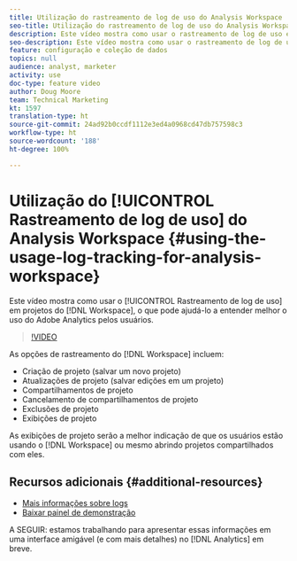 ```yaml
---
title: Utilização do rastreamento de log de uso do Analysis Workspace
seo-title: Utilização do rastreamento de log de uso do Analysis Workspace
description: Este vídeo mostra como usar o rastreamento de log de uso em projetos do Workspace, o que pode ajudá-lo a entender melhor o uso do Adobe Analytics pelos usuários.
seo-description: Este vídeo mostra como usar o rastreamento de log de uso em projetos do Workspace, o que pode ajudá-lo a entender melhor o uso do Adobe Analytics pelos usuários.
feature: configuração e coleção de dados
topics: null
audience: analyst, marketer
activity: use
doc-type: feature video
author: Doug Moore
team: Technical Marketing
kt: 1597
translation-type: ht
source-git-commit: 24ad92b0ccdf1112e3ed4a0968cd47db757598c3
workflow-type: ht
source-wordcount: '188'
ht-degree: 100%

---
```



# Utilização do [!UICONTROL Rastreamento de log de uso] do Analysis Workspace {#using-the-usage-log-tracking-for-analysis-workspace}

Este vídeo mostra como usar o [!UICONTROL Rastreamento de log de uso] em projetos do [!DNL Workspace], o que pode ajudá-lo a entender melhor o uso do Adobe Analytics pelos usuários.

>[!VIDEO](https://video.tv.adobe.com/v/22922/?quality=12)

As opções de rastreamento do [!DNL Workspace] incluem:

* Criação de projeto (salvar um novo projeto)
* Atualizações de projeto (salvar edições em um projeto)
* Compartilhamentos de projeto
* Cancelamento de compartilhamentos de projeto
* Exclusões de projeto
* Exibições de projeto

As exibições de projeto serão a melhor indicação de que os usuários estão usando o [!DNL Workspace] ou mesmo abrindo projetos compartilhados com eles.

## Recursos adicionais {#additional-resources}

* [Mais informações sobre logs](https://marketing.adobe.com/resources/help/pt_BR/reference/logs.html)
* [Baixar painel de demonstração](https://adobe.ly/2ygP5ws)

A SEGUIR: estamos trabalhando para apresentar essas informações em uma interface amigável (e com mais detalhes) no [!DNL Analytics] em breve.
